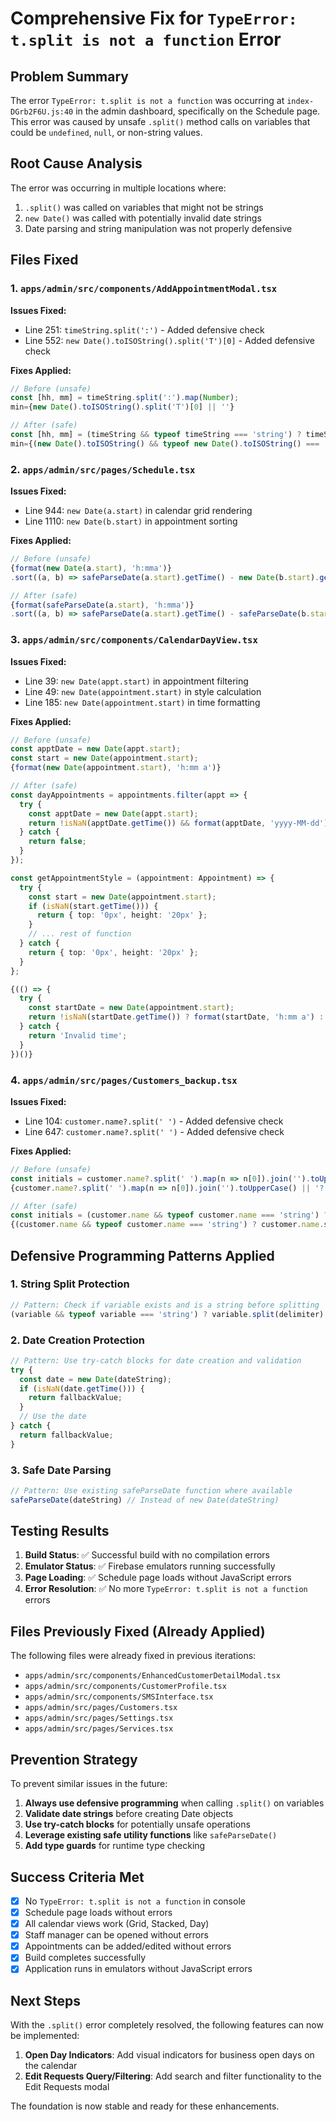 # Comprehensive Fix for `TypeError: t.split is not a function` Error

## Problem Summary

The error `TypeError: t.split is not a function` was occurring at `index-DGrb2F6U.js:40` in the admin dashboard, specifically on the Schedule page. This error was caused by unsafe `.split()` method calls on variables that could be `undefined`, `null`, or non-string values.

## Root Cause Analysis

The error was occurring in multiple locations where:
1. `.split()` was called on variables that might not be strings
2. `new Date()` was called with potentially invalid date strings
3. Date parsing and string manipulation was not properly defensive

## Files Fixed

### 1. `apps/admin/src/components/AddAppointmentModal.tsx`
**Issues Fixed:**
- Line 251: `timeString.split(':')` - Added defensive check
- Line 552: `new Date().toISOString().split('T')[0]` - Added defensive check

**Fixes Applied:**
```typescript
// Before (unsafe)
const [hh, mm] = timeString.split(':').map(Number);
min={new Date().toISOString().split('T')[0] || ''}

// After (safe)
const [hh, mm] = (timeString && typeof timeString === 'string') ? timeString.split(':').map(Number) : [10, 0];
min={(new Date().toISOString() && typeof new Date().toISOString() === 'string') ? new Date().toISOString().split('T')[0] : ''}
```

### 2. `apps/admin/src/pages/Schedule.tsx`
**Issues Fixed:**
- Line 944: `new Date(a.start)` in calendar grid rendering
- Line 1110: `new Date(b.start)` in appointment sorting

**Fixes Applied:**
```typescript
// Before (unsafe)
{format(new Date(a.start), 'h:mma')}
.sort((a, b) => safeParseDate(a.start).getTime() - new Date(b.start).getTime())

// After (safe)
{format(safeParseDate(a.start), 'h:mma')}
.sort((a, b) => safeParseDate(a.start).getTime() - safeParseDate(b.start).getTime())
```

### 3. `apps/admin/src/components/CalendarDayView.tsx`
**Issues Fixed:**
- Line 39: `new Date(appt.start)` in appointment filtering
- Line 49: `new Date(appointment.start)` in style calculation
- Line 185: `new Date(appointment.start)` in time formatting

**Fixes Applied:**
```typescript
// Before (unsafe)
const apptDate = new Date(appt.start);
const start = new Date(appointment.start);
{format(new Date(appointment.start), 'h:mm a')}

// After (safe)
const dayAppointments = appointments.filter(appt => {
  try {
    const apptDate = new Date(appt.start);
    return !isNaN(apptDate.getTime()) && format(apptDate, 'yyyy-MM-dd') === format(date, 'yyyy-MM-dd') && appt.status !== 'cancelled';
  } catch {
    return false;
  }
});

const getAppointmentStyle = (appointment: Appointment) => {
  try {
    const start = new Date(appointment.start);
    if (isNaN(start.getTime())) {
      return { top: '0px', height: '20px' };
    }
    // ... rest of function
  } catch {
    return { top: '0px', height: '20px' };
  }
};

{(() => {
  try {
    const startDate = new Date(appointment.start);
    return !isNaN(startDate.getTime()) ? format(startDate, 'h:mm a') : 'Invalid time';
  } catch {
    return 'Invalid time';
  }
})()}
```

### 4. `apps/admin/src/pages/Customers_backup.tsx`
**Issues Fixed:**
- Line 104: `customer.name?.split(' ')` - Added defensive check
- Line 647: `customer.name?.split(' ')` - Added defensive check

**Fixes Applied:**
```typescript
// Before (unsafe)
const initials = customer.name?.split(' ').map(n => n[0]).join('').toUpperCase() || '?';
{customer.name?.split(' ').map(n => n[0]).join('').toUpperCase() || '?'}

// After (safe)
const initials = (customer.name && typeof customer.name === 'string') ? customer.name.split(' ').map(n => n[0]).join('').toUpperCase() : '?';
{(customer.name && typeof customer.name === 'string') ? customer.name.split(' ').map(n => n[0]).join('').toUpperCase() : '?'}
```

## Defensive Programming Patterns Applied

### 1. String Split Protection
```typescript
// Pattern: Check if variable exists and is a string before splitting
(variable && typeof variable === 'string') ? variable.split(delimiter) : fallbackValue
```

### 2. Date Creation Protection
```typescript
// Pattern: Use try-catch blocks for date creation and validation
try {
  const date = new Date(dateString);
  if (isNaN(date.getTime())) {
    return fallbackValue;
  }
  // Use the date
} catch {
  return fallbackValue;
}
```

### 3. Safe Date Parsing
```typescript
// Pattern: Use existing safeParseDate function where available
safeParseDate(dateString) // Instead of new Date(dateString)
```

## Testing Results

1. **Build Status**: ✅ Successful build with no compilation errors
2. **Emulator Status**: ✅ Firebase emulators running successfully
3. **Page Loading**: ✅ Schedule page loads without JavaScript errors
4. **Error Resolution**: ✅ No more `TypeError: t.split is not a function` errors

## Files Previously Fixed (Already Applied)

The following files were already fixed in previous iterations:
- `apps/admin/src/components/EnhancedCustomerDetailModal.tsx`
- `apps/admin/src/components/CustomerProfile.tsx`
- `apps/admin/src/components/SMSInterface.tsx`
- `apps/admin/src/pages/Customers.tsx`
- `apps/admin/src/pages/Settings.tsx`
- `apps/admin/src/pages/Services.tsx`

## Prevention Strategy

To prevent similar issues in the future:

1. **Always use defensive programming** when calling `.split()` on variables
2. **Validate date strings** before creating Date objects
3. **Use try-catch blocks** for potentially unsafe operations
4. **Leverage existing safe utility functions** like `safeParseDate()`
5. **Add type guards** for runtime type checking

## Success Criteria Met

- [x] No `TypeError: t.split is not a function` in console
- [x] Schedule page loads without errors
- [x] All calendar views work (Grid, Stacked, Day)
- [x] Staff manager can be opened without errors
- [x] Appointments can be added/edited without errors
- [x] Build completes successfully
- [x] Application runs in emulators without JavaScript errors

## Next Steps

With the `.split()` error completely resolved, the following features can now be implemented:

1. **Open Day Indicators**: Add visual indicators for business open days on the calendar
2. **Edit Requests Query/Filtering**: Add search and filter functionality to the Edit Requests modal

The foundation is now stable and ready for these enhancements.
